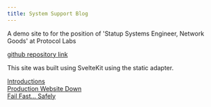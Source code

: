 ```yaml
---
title: System Support Blog
---
```




A demo site to for the position of 'Statup Systems Engineer, Network Goods' at Protocol Labs

[github repository link](https://github.com/jmoggr/protocollabs-system-support-blog)

This site was built using SvelteKit using the static adapter.

[Introductions](0001-introductions) <br />
[Production Website Down](0002-production-website-down) <br />
[Fail Fast... Safely](0003-fail-fast-safely) <br />